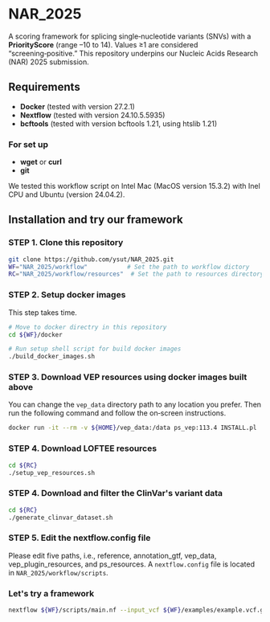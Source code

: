# NAR_2025
A scoring framework for splicing single‑nucleotide variants (SNVs) with a **PriorityScore** (range –10 to 14). Values ≥1 are considered “screening‑positive.” This repository underpins our Nucleic Acids Research (NAR) 2025 submission.

## Requirements
- **Docker** (tested with version 27.2.1)  
- **Nextflow** (tested with version 24.10.5.5935)
- **bcftools** (tested with version bcftools 1.21, using htslib 1.21)

### For set up
- **wget** or **curl**
- **git**

We tested this workflow script on Intel Mac (MacOS version 15.3.2) with Inel CPU and Ubuntu (version 24.04.2).

## Installation and try our framework
### STEP 1. Clone this repository
```bash
git clone https://github.com/ysut/NAR_2025.git
WF="NAR_2025/workflow"           # Set the path to workflow dictory
RC="NAR_2025/workflow/resources"  # Set the path to resources directory 
```

### STEP 2. Setup docker images
This step takes time.
```bash
# Move to docker directry in this repository
cd ${WF}/docker

# Run setup shell script for build docker images
./build_docker_images.sh
```

### STEP 3. Download VEP resources using docker images built above
You can change the `vep_data` directory path to any location you prefer.
Then run the following command and follow the on‑screen instructions.
```bash
docker run -it --rm -v ${HOME}/vep_data:/data ps_vep:113.4 INSTALL.pl
```

### STEP 4. Download LOFTEE resources
```bash
cd ${RC}
./setup_vep_resources.sh
```

### STEP 4. Download and filter the ClinVar's variant data
```bash
cd ${RC}
./generate_clinvar_dataset.sh
```

### STEP 5. Edit the nextflow.config file
Please edit five paths, i.e., reference, annotation_gtf, vep_data, vep_plugin_resources, and ps_resources.
A `nextflow.config` file is located in `NAR_2025/workflow/scripts`.

### Let's try a framework
```bash
nextflow ${WF}/scripts/main.nf --input_vcf ${WF}/examples/example.vcf.gz --output_dir ${WF}/examples
